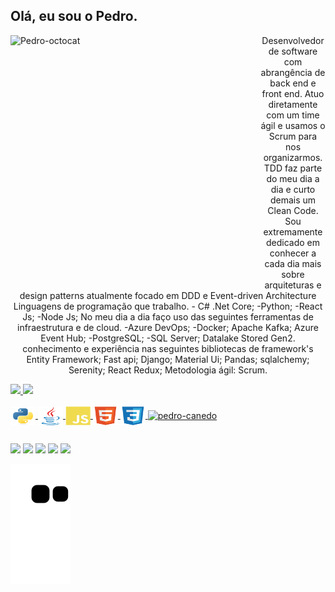 ## Olá, eu sou o Pedro.
<div>
  <img align="left" alt="Pedro-octocat" height="400" width="400" src="https://octocat-generator-assets.githubusercontent.com/my-octocat-1631572653803.png"> 
  <p align="center">
  Desenvolvedor de software com abrangência de back end e front end.
Atuo diretamente com um time ágil e usamos o Scrum para nos organizarmos.
TDD faz parte do meu dia a dia e curto demais um Clean Code.
Sou extremamente dedicado em conhecer a cada dia mais sobre arquiteturas e design patterns atualmente focado em DDD e Event-driven Architecture
Linguagens de programação que trabalho.
- C# .Net Core; 
-Python;
-React Js;
-Node Js;
No meu dia a dia faço uso das seguintes ferramentas de infraestrutura e de cloud.
-Azure DevOps;
-Docker;
Apache Kafka;
Azure Event Hub;
-PostgreSQL;
-SQL Server;
Datalake Stored Gen2.
conhecimento e experiência nas seguintes bibliotecas de framework's
Entity Framework;
Fast api;
Django;
Material Ui;
Pandas;
sqlalchemy;
Serenity;
React Redux;
Metodologia ágil: Scrum.
  </p>  
<div style="display: inline_block" align="justify">
  <a href="https://github.com/pedro-canedo">
  <img height="160em" src="https://github-readme-stats.vercel.app/api?username=pedro-canedo&show_icons=true&theme=dark&include_all_commits=true&count_private=false"/>
  <img height="195em" src="https://github-readme-stats.vercel.app/api/top-langs/?username=pedro-canedo&layout=compact&langs_count=9&theme=dark"/>
</div>
<div style="display: inline_block"><br>
  <img align="center" alt="Pedro-Python" height="30" width="40" src="https://raw.githubusercontent.com/devicons/devicon/master/icons/python/python-original.svg">
  <img align="center" alt="Pedro-CSS" height="30" width="40" src="https://raw.githubusercontent.com/devicons/devicon/master/icons/java/java-original.svg">
  <img align="center" alt="Pedro-Js" height="30" width="40" src="https://raw.githubusercontent.com/devicons/devicon/master/icons/javascript/javascript-plain.svg">
  <img align="center" alt="Pedro-HTML" height="30" width="40" src="https://raw.githubusercontent.com/devicons/devicon/master/icons/html5/html5-original.svg">
  <img align="center" alt="Pedro-CSS" height="30" width="40" src="https://raw.githubusercontent.com/devicons/devicon/master/icons/css3/css3-original.svg">
  <img align="center" src="https://komarev.com/ghpvc/?username=pedro-canedo&color=green" alt="pedro-canedo" />
</div>
  
  ##
  
  <div> 
  <a href="https://www.instagram.com/pedr0balhe/" target="_blank"><img src="https://img.shields.io/badge/-Instagram-%23E4405F?style=for-the-badge&logo=instagram&logoColor=white" target="_blank"></a>
 	<a href="https://www.twitch.tv/ellaotv" target="_blank"><img src="https://img.shields.io/badge/Twitch-9146FF?style=for-the-badge&logo=twitch&logoColor=white" target="_blank"></a>
 <a href="https://discord.gg/r9Te9e8a" target="_blank"><img src="https://img.shields.io/badge/Discord-7289DA?style=for-the-badge&logo=discord&logoColor=white" target="_blank"></a> 
  <a href = "mailto:prof.pedrobalhe@gmail.com"><img src="https://img.shields.io/badge/-Gmail-%23333?style=for-the-badge&logo=gmail&logoColor=white" target="_blank"></a>
  <a href="https://www.linkedin.com/in/pedrobalhe/" target="_blank"><img src="https://img.shields.io/badge/-LinkedIn-%230077B5?style=for-the-badge&logo=linkedin&logoColor=white" target="_blank"></a>
 
  ![Snake animation](https://github.com/pedro-canedo/pedro-canedo/blob/output/github-contribution-grid-snake.svg)
 
</div>

